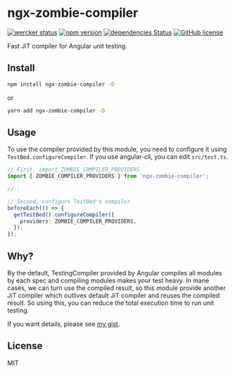 # ngx-zombie-compiler
[![wercker status](https://app.wercker.com/status/5a0a95321e9f308a2e82388d339e4b16/s/master "wercker status")](https://app.wercker.com/project/byKey/5a0a95321e9f308a2e82388d339e4b16) [![npm version](https://badge.fury.io/js/ngx-zombie-compiler.svg)](https://badge.fury.io/js/ngx-zombie-compiler) [![dependencies Status](https://david-dm.org/quramy/ngx-zombie-compiler/status.svg)](https://david-dm.org/quramy/ngx-zombie-compiler) [![GitHub license](https://img.shields.io/badge/license-MIT-blue.svg)](https://raw.githubusercontent.com/Quramy/ngx-zombie-compiler/master/LICENSE) 

Fast JiT compiler for Angular unit testing.

## Install

```sh
npm install ngx-zombie-compiler -D
```

or 

```sh
yarn add ngx-zombie-compiler -D
```

## Usage

To use the compiler provided by this module, you need to configure it using `TestBed.configureCompiler`. If you use angular-cli, you can edit `src/test.ts`.

```typescript
// First, import ZOMBIE_COMPILER_PROVIDERS
import { ZOMBIE_COMPILER_PROVIDERS } from 'ngx-zombie-compiler';

// :

// Second, configure TestBed's compiler
beforeEach(() => {
  getTestBed().configureCompiler({
    providers: ZOMBIE_COMPILER_PROVIDERS,
  });
});
```

## Why?
By the default, TestingCompiler provided by Angular compiles all modules by each spec and compiling modules makes your test heavy.
In mane cases, we can turn use the compiled result, so this module provide another JiT compiler which outlives default JiT compiler and reuses the compiled result. So using this, you can reduce the total execution time to run unit testing.

If you want details, please see [my gist](https://gist.github.com/Quramy/1dd5bed0bce1e7f34b79184453d1790f#configure-testbeds-compiler).

## License
MIT
